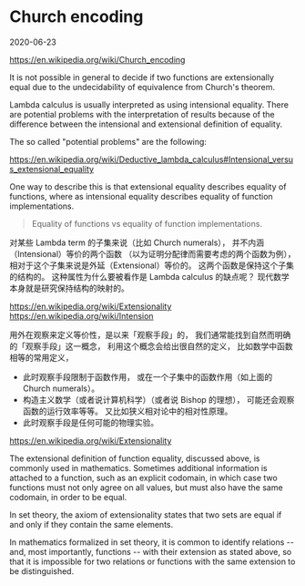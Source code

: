 # Church encoding

2020-06-23

<https://en.wikipedia.org/wiki/Church_encoding>

It is not possible in general to decide if two functions are extensionally equal
due to the undecidability of equivalence from Church's theorem.

Lambda calculus is usually interpreted as using intensional equality.
There are potential problems with the interpretation of results
because of the difference between the intensional and extensional definition of equality.

The so called "potential problems" are the following:

<https://en.wikipedia.org/wiki/Deductive_lambda_calculus#Intensional_versus_extensional_equality>

One way to describe this is that extensional equality describes equality of functions,
where as intensional equality describes equality of function implementations.

> Equality of functions vs equality of function implementations.

对某些 Lambda term 的子集来说（比如 Church numerals），
并不内涵（Intensional）等价的两个函数
（以为证明分配律而需要考虑的两个函数为例），
相对于这个子集来说是外延（Extensional）等价的。
这两个函数是保持这个子集的结构的。
这种属性为什么要被看作是 Lambda calculus 的缺点呢？
现代数学本身就是研究保持结构的映射的。

<https://en.wikipedia.org/wiki/Extensionality>
<https://en.wikipedia.org/wiki/Intension>

用外在观察来定义等价性，是以来「观察手段」的，
我们通常能找到自然而明确的「观察手段」这一概念，
利用这个概念会给出很自然的定义，
比如数学中函数相等的常用定义，
- 此时观察手段限制于函数作用，
  或在一个子集中的函数作用（如上面的 Church numerals）。
- 构造主义数学（或者说计算机科学）（或者说 Bishop 的理想），
  可能还会观察函数的运行效率等等。
又比如狭义相对论中的相对性原理。
- 此时观察手段是任何可能的物理实验。

<https://en.wikipedia.org/wiki/Extensionality>

The extensional definition of function equality, discussed above,
is commonly used in mathematics.
Sometimes additional information is attached to a function,
such as an explicit codomain,
in which case two functions must not only agree on all values,
but must also have the same codomain, in order to be equal.

In set theory, the axiom of extensionality states that
two sets are equal if and only if they contain the same elements.

In mathematics formalized in set theory,
it is common to identify relations -- and, most importantly,
functions -- with their extension as stated above,
so that it is impossible for two relations or
functions with the same extension to be distinguished.
